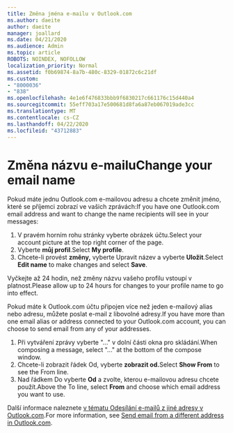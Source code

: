 ```yaml
---
title: Změna jména e-mailu v Outlook.com
ms.author: daeite
author: daeite
manager: joallard
ms.date: 04/21/2020
ms.audience: Admin
ms.topic: article
ROBOTS: NOINDEX, NOFOLLOW
localization_priority: Normal
ms.assetid: f0b69874-8a7b-480c-8329-01872c6c21df
ms.custom:
- "8000036"
- "838"
ms.openlocfilehash: 4e1e6f476833bbb9f6830217c661176c15d440a4
ms.sourcegitcommit: 55eff703a17e500681d8fa6a87eb067019ade3cc
ms.translationtype: MT
ms.contentlocale: cs-CZ
ms.lasthandoff: 04/22/2020
ms.locfileid: "43712883"
---
```

# <a name="change-your-email-name"></a><span data-ttu-id="facd7-102">Změna názvu e-mailu</span><span class="sxs-lookup"><span data-stu-id="facd7-102">Change your email name</span></span>

<span data-ttu-id="facd7-103">Pokud máte jednu Outlook.com e-mailovou adresu a chcete změnit jméno, které se příjemci zobrazí ve vašich zprávách:</span><span class="sxs-lookup"><span data-stu-id="facd7-103">If you have one Outlook.com email address and want to change the name recipients will see in your messages:</span></span>
  
1. <span data-ttu-id="facd7-104">V pravém horním rohu stránky vyberte obrázek účtu.</span><span class="sxs-lookup"><span data-stu-id="facd7-104">Select your account picture at the top right corner of the page.</span></span>
2. <span data-ttu-id="facd7-105">Vyberte **můj profil**.</span><span class="sxs-lookup"><span data-stu-id="facd7-105">Select **My profile**.</span></span>
3. <span data-ttu-id="facd7-106">Chcete-li provést **změny,** vyberte Upravit název a vyberte **Uložit**.</span><span class="sxs-lookup"><span data-stu-id="facd7-106">Select **Edit name** to make changes and select **Save**.</span></span>

<span data-ttu-id="facd7-107">Vyčkejte až 24 hodin, než změny názvu vašeho profilu vstoupí v platnost.</span><span class="sxs-lookup"><span data-stu-id="facd7-107">Please allow up to 24 hours for changes to your profile name to go into effect.</span></span>
  
<span data-ttu-id="facd7-108">Pokud máte k Outlook.com účtu připojen více než jeden e-mailový alias nebo adresu, můžete poslat e-mail z libovolné adresy.</span><span class="sxs-lookup"><span data-stu-id="facd7-108">If you have more than one email alias or address connected to your Outlook.com account, you can choose to send email from any of your addresses.</span></span>
  
1. <span data-ttu-id="facd7-109">Při vytváření zprávy vyberte "..." v dolní části okna pro skládání.</span><span class="sxs-lookup"><span data-stu-id="facd7-109">When composing a message, select "..." at the bottom of the compose window.</span></span>
1. <span data-ttu-id="facd7-110">Chcete-li zobrazit řádek Od, vyberte **zobrazit od.**</span><span class="sxs-lookup"><span data-stu-id="facd7-110">Select **Show From** to see the From line.</span></span>
1. <span data-ttu-id="facd7-111">Nad řádkem Do vyberte **Od** a zvolte, kterou e-mailovou adresu chcete použít.</span><span class="sxs-lookup"><span data-stu-id="facd7-111">Above the To line, select **From** and choose which email address you want to use.</span></span>

<span data-ttu-id="facd7-112">Další informace naleznete [v tématu Odesílání e-mailů z jiné adresy v Outlook.com](https://support.office.com/article/ccba89cb-141c-4a36-8c56-6d16a8556d2e?wt.mc_id=Office_Outlook_com_Alchemy).</span><span class="sxs-lookup"><span data-stu-id="facd7-112">For more information, see [Send email from a different address in Outlook.com](https://support.office.com/article/ccba89cb-141c-4a36-8c56-6d16a8556d2e?wt.mc_id=Office_Outlook_com_Alchemy).</span></span>